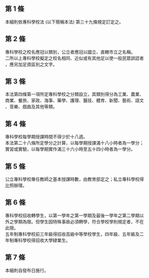 第 1 條
-------
本細則依專科學校法 (以下簡稱本法) 第三十九條規定訂定之。

第 2 條
-------
專科學校之校名應冠以類別，公立者應冠以國立、直轄市立之名稱。  
二所以上專科學校擬定之校名相同、近似或有其他足以使一般民眾誤認者  
，應另加足資區別之文字。

第 3 條
-------
本法第四條第一項所定專科學校之分類設立，其類別得分為工業、農業、  
商業、餐旅、家政、海事、藥學、護理、醫技、體育、新聞、藝術、語文  
、音樂、戲曲及其他等類。

第 4 條
-------
專科學校每學期授課時間不得少於十八週。  
本法第二十八條所定學分之計算，以每學期授課滿十八小時者為一學分；  
實習或實驗，以每學期實作滿三十六小時至五十四小時者為一學分。

第 5 條
-------
公立專科學校專任教師之基本授課時數，由教育部定之；私立專科學校得  
比照辦理。

第 6 條
-------
專科學校招收轉學生，以第一學年之第一學期及最後一學年之第二學期以  
外之學期為限。但學生因特殊事故必須轉學，符合學校學則規定者，不在  
此限。  
五年制專科學校前三年級得招收高級中等學校學生，四年級、五年級及二  
年制專科學校得招收大學肄業生。

第 7 條
-------
本細則自發布日施行。

